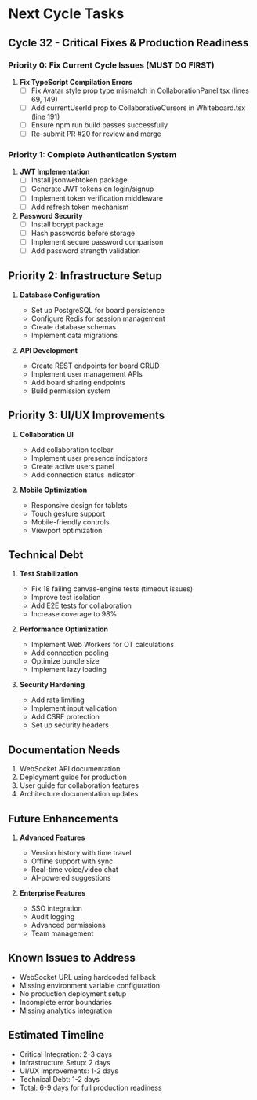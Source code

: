 # Next Cycle Tasks

## Cycle 32 - Critical Fixes & Production Readiness

### Priority 0: Fix Current Cycle Issues (MUST DO FIRST)
1. **Fix TypeScript Compilation Errors**
   - [ ] Fix Avatar style prop type mismatch in CollaborationPanel.tsx (lines 69, 149)
   - [ ] Add currentUserId prop to CollaborativeCursors in Whiteboard.tsx (line 191)
   - [ ] Ensure npm run build passes successfully
   - [ ] Re-submit PR #20 for review and merge

### Priority 1: Complete Authentication System
1. **JWT Implementation**
   - [ ] Install jsonwebtoken package
   - [ ] Generate JWT tokens on login/signup
   - [ ] Implement token verification middleware
   - [ ] Add refresh token mechanism

2. **Password Security**
   - [ ] Install bcrypt package
   - [ ] Hash passwords before storage
   - [ ] Implement secure password comparison
   - [ ] Add password strength validation

## Priority 2: Infrastructure Setup
1. **Database Configuration**
   - Set up PostgreSQL for board persistence
   - Configure Redis for session management
   - Create database schemas
   - Implement data migrations

2. **API Development**
   - Create REST endpoints for board CRUD
   - Implement user management APIs
   - Add board sharing endpoints
   - Build permission system

## Priority 3: UI/UX Improvements
1. **Collaboration UI**
   - Add collaboration toolbar
   - Implement user presence indicators
   - Create active users panel
   - Add connection status indicator

2. **Mobile Optimization**
   - Responsive design for tablets
   - Touch gesture support
   - Mobile-friendly controls
   - Viewport optimization

## Technical Debt
1. **Test Stabilization**
   - Fix 18 failing canvas-engine tests (timeout issues)
   - Improve test isolation
   - Add E2E tests for collaboration
   - Increase coverage to 98%

2. **Performance Optimization**
   - Implement Web Workers for OT calculations
   - Add connection pooling
   - Optimize bundle size
   - Implement lazy loading

3. **Security Hardening**
   - Add rate limiting
   - Implement input validation
   - Add CSRF protection
   - Set up security headers

## Documentation Needs
1. WebSocket API documentation
2. Deployment guide for production
3. User guide for collaboration features
4. Architecture documentation updates

## Future Enhancements
1. **Advanced Features**
   - Version history with time travel
   - Offline support with sync
   - Real-time voice/video chat
   - AI-powered suggestions

2. **Enterprise Features**
   - SSO integration
   - Audit logging
   - Advanced permissions
   - Team management

## Known Issues to Address
- WebSocket URL using hardcoded fallback
- Missing environment variable configuration
- No production deployment setup
- Incomplete error boundaries
- Missing analytics integration

## Estimated Timeline
- Critical Integration: 2-3 days
- Infrastructure Setup: 2 days
- UI/UX Improvements: 1-2 days
- Technical Debt: 1-2 days
- Total: 6-9 days for full production readiness